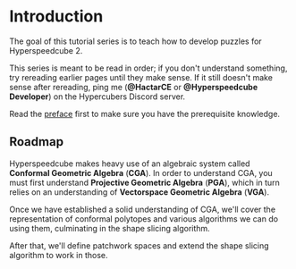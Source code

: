 # Introduction

The goal of this tutorial series is to teach how to develop puzzles for Hyperspeedcube 2.

This series is meant to be read in order; if you don't understand something, try rereading earlier pages until they make sense. If it still doesn't make sense after rereading, ping me (**@HactarCE** or **@Hyperspeedcube Developer**) on the Hypercubers Discord server.

Read the [preface](preface.md) first to make sure you have the prerequisite knowledge.

## Roadmap



Hyperspeedcube makes heavy use of an algebraic system called **Conformal Geometric Algebra** (**CGA**). In order to understand CGA, you must first understand **Projective Geometric Algebra** (**PGA**), which in turn relies on an understanding of **Vectorspace Geometric Algebra** (**VGA**).

Once we have established a solid understanding of CGA, we'll cover the representation of conformal polytopes and various algorithms we can do using them, culminating in the shape slicing algorithm.

After that, we'll define patchwork spaces and extend the shape slicing algorithm to work in those.
